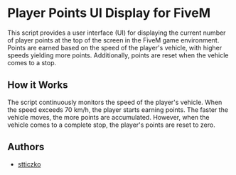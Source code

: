 # Player Points UI Display for FiveM

This script provides a user interface (UI) for displaying the current number of player points at the top of the screen in the FiveM game environment. Points are earned based on the speed of the player's vehicle, with higher speeds yielding more points. Additionally, points are reset when the vehicle comes to a stop.

## How it Works

The script continuously monitors the speed of the player's vehicle. When the speed exceeds 70 km/h, the player starts earning points. The faster the vehicle moves, the more points are accumulated. However, when the vehicle comes to a complete stop, the player's points are reset to zero.

## Authors

- [stticzko](https://github.com/stticzko)
